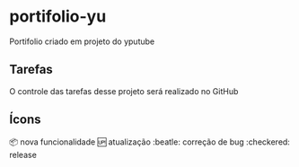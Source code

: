 # portifolio-yu
Portifolio criado em projeto do yputube

## Tarefas
O controle das tarefas desse projeto será realizado no GitHub

## Ícons

:package: nova funcionalidade
:up: atualização
:beatle: correção de bug
:checkered: release